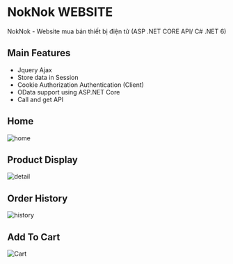 # NokNok WEBSITE
NokNok - Website mua bán thiết bị điện tử (ASP .NET CORE API/ C# .NET 6)

## Main Features

+ Jquery Ajax 
+ Store data in Session
+ Cookie Authorization Authentication (Client)
+ OData support using ASP.NET Core
+ Call and get API

## Home

![home](https://user-images.githubusercontent.com/97070952/227844949-985ff332-033a-4c03-8ad4-9154521c2133.PNG)


## Product Display

![detail](https://user-images.githubusercontent.com/97070952/227845464-18b6ea56-1b5a-4708-b77c-672a80e862d4.PNG)

## Order History

![history](https://user-images.githubusercontent.com/97070952/227845638-bd69837e-3974-4e08-9b94-a35f931793a7.PNG)

## Add To Cart

![Cart](https://user-images.githubusercontent.com/97070952/227847619-147fdaeb-9d3c-47aa-b3c7-5a7394f526ea.PNG)
